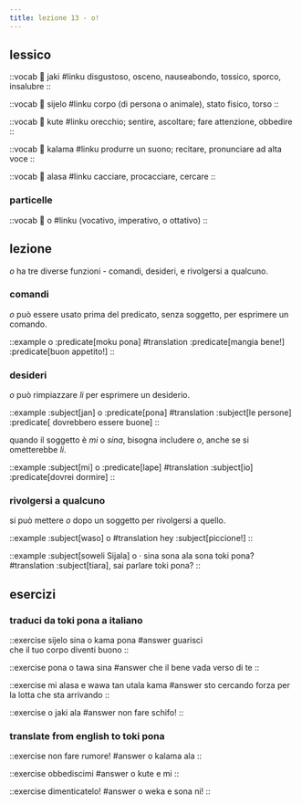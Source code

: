 ```yaml
---
title: lezione 13 - o! 
---
```

## lessico
::vocab
󱤐 jaki
#linku
disgustoso, osceno, nauseabondo, tossico, sporco, insalubre
::

::vocab
󱥛 sijelo
#linku
corpo (di persona o animale), stato fisico, torso
::

::vocab
󱤠 kute
#linku
orecchio; sentire, ascoltare; fare attenzione, obbedire
::

::vocab
󱤕 kalama
#linku
produrre un suono; recitare, pronunciare ad alta voce
::

::vocab
󱤃 alasa
#linku
cacciare, procacciare, cercare
::

### particelle
::vocab
󱥄 o
#linku
(vocativo, imperativo, o ottativo)
::

## lezione
*o* ha tre diverse funzioni - comandi, desideri, e rivolgersi a qualcuno.

### comandi
*o* può essere usato prima del predicato, senza soggetto, per esprimere un comando. 

::example
o :predicate[moku pona]
#translation
:predicate[mangia bene!] <br>
:predicate[buon appetito!]
::

### desideri

*o* può rimpiazzare *li* per esprimere un desiderio.

::example
:subject[jan] o :predicate[pona]
#translation
:subject[le persone] :predicate[ dovrebbero essere buone]
::

quando il soggetto è *mi* o *sina*, bisogna includere *o*, anche se si ometterebbe *li*. 

::example
:subject[mi] o :predicate[lape]
#translation
:subject[io] :predicate[dovrei dormire]
::

### rivolgersi a qualcuno
si può mettere *o* dopo un soggetto per rivolgersi a quello.

::example
:subject[waso] o
#translation
hey :subject[piccione!]
::

::example
:subject[soweli Sijala] o · sina sona ala sona toki pona?
#translation
:subject[tiara], sai parlare toki pona?
::

## esercizi
### traduci da toki pona a italiano
::exercise
sijelo sina o kama pona
#answer
guarisci \
che il tuo corpo diventi buono
::

::exercise
pona o tawa sina
#answer
che il bene vada verso di te
::

::exercise
mi alasa e wawa tan utala kama
#answer
sto cercando forza per la lotta che sta arrivando
::

::exercise
o jaki ala
#answer
non fare schifo!
::

### translate from english to toki pona
::exercise
non fare rumore!
#answer
o kalama ala
::

::exercise
obbediscimi
#answer
o kute e mi
::

::exercise
dimenticatelo!
#answer
o weka e sona ni!
::